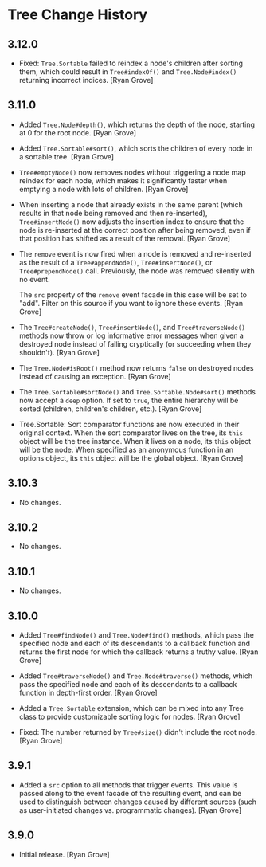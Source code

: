 Tree Change History
===================

3.12.0
------

* Fixed: `Tree.Sortable` failed to reindex a node's children after sorting them,
  which could result in `Tree#indexOf()` and `Tree.Node#index()` returning
  incorrect indices. [Ryan Grove]


3.11.0
------

* Added `Tree.Node#depth()`, which returns the depth of the node, starting at 0
  for the root node. [Ryan Grove]

* Added `Tree.Sortable#sort()`, which sorts the children of every node in a
  sortable tree. [Ryan Grove]

* `Tree#emptyNode()` now removes nodes without triggering a node map reindex for
  each node, which makes it significantly faster when emptying a node with lots
  of children. [Ryan Grove]

* When inserting a node that already exists in the same parent (which results in
  that node being removed and then re-inserted), `Tree#insertNode()` now
  adjusts the insertion index to ensure that the node is re-inserted at the
  correct position after being removed, even if that position has shifted as a
  result of the removal. [Ryan Grove]

* The `remove` event is now fired when a node is removed and re-inserted as the
  result of a `Tree#appendNode()`, `Tree#insertNode()`, or `Tree#prependNode()`
  call. Previously, the node was removed silently with no event.

  The `src` property of the `remove` event facade in this case will be set to
  "add". Filter on this source if you want to ignore these events. [Ryan Grove]

* The `Tree#createNode()`, `Tree#insertNode()`, and `Tree#traverseNode()`
  methods now throw or log informative error messages when given a destroyed
  node instead of failing cryptically (or succeeding when they shouldn't).
  [Ryan Grove]

* The `Tree.Node#isRoot()` method now returns `false` on destroyed nodes instead
  of causing an exception. [Ryan Grove]

* The `Tree.Sortable#sortNode()` and `Tree.Sortable.Node#sort()` methods now
  accept a `deep` option. If set to `true`, the entire hierarchy will be sorted
  (children, children's children, etc.). [Ryan Grove]

* Tree.Sortable: Sort comparator functions are now executed in their original
  context. When the sort comparator lives on the tree, its `this` object will be
  the tree instance. When it lives on a node, its `this` object will be the
  node. When specified as an anonymous function in an options object, its `this`
  object will be the global object. [Ryan Grove]


3.10.3
------

* No changes.


3.10.2
------

* No changes.


3.10.1
------

* No changes.


3.10.0
------

* Added `Tree#findNode()` and `Tree.Node#find()` methods, which pass the
  specified node and each of its descendants to a callback function and returns
  the first node for which the callback returns a truthy value. [Ryan Grove]

* Added `Tree#traverseNode()` and `Tree.Node#traverse()` methods, which pass the
  specified node and each of its descendants to a callback function in
  depth-first order. [Ryan Grove]

* Added a `Tree.Sortable` extension, which can be mixed into any Tree class to
  provide customizable sorting logic for nodes. [Ryan Grove]

* Fixed: The number returned by `Tree#size()` didn't include the root node.
  [Ryan Grove]


3.9.1
-----

* Added a `src` option to all methods that trigger events. This value is passed
  along to the event facade of the resulting event, and can be used to
  distinguish between changes caused by different sources (such as
  user-initiated changes vs. programmatic changes). [Ryan Grove]


3.9.0
-----

* Initial release. [Ryan Grove]
